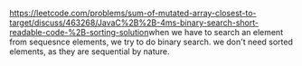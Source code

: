 https://leetcode.com/problems/sum-of-mutated-array-closest-to-target/discuss/463268/JavaC%2B%2B-4ms-binary-search-short-readable-code-%2B-sorting-solution
​
when we have to search an element from sequesnce elements, we try to do binary search. we don't need sorted elements, as they are sequential by nature.
​